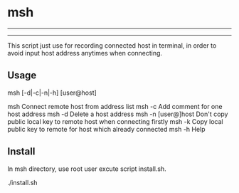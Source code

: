 # msh  
-------
-------
This script just use for recording connected host in terminal, in order to avoid input host address anytimes when connecting.


Usage
-------

msh [-d|-c|-n|-h] [user@host]

msh                 Connect remote host from address list
msh -c              Add comment for one host address
msh -d              Delete a host address
msh -n [user@]host  Don't copy public local key to remote host when connecting firstly
msh -k              Copy local public key to remote for host which already connected
msh -h              Help

Install
-------
In msh directory, use root user excute script install.sh.

./install.sh
